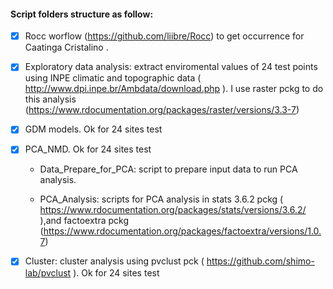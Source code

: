 
#### Script folders structure as follow:

- [x] Rocc worflow (https://github.com/liibre/Rocc) to get occurrence for Caatinga Cristalino .


- [x]  Exploratory data analysis: extract enviromental values of 24 test points using INPE climatic and topographic data ( http://www.dpi.inpe.br/Ambdata/download.php ). I      use raster pckg to do this analysis       (https://www.rdocumentation.org/packages/raster/versions/3.3-7)

- [x]  GDM models. Ok for 24 sites test


- [x]  PCA_NMD. Ok for 24 sites test


    - Data_Prepare_for_PCA: script to prepare input data to run PCA analysis.
    
    - PCA_Analysis: scripts for PCA analysis in stats 3.6.2 pckg ( https://www.rdocumentation.org/packages/stats/versions/3.6.2/ ),and factoextra pckg                     (https://www.rdocumentation.org/packages/factoextra/versions/1.0.7)
    
    
    
    
- [x]  Cluster:  cluster analysis using pvclust pck ( https://github.com/shimo-lab/pvclust ). Ok for 24 sites test



